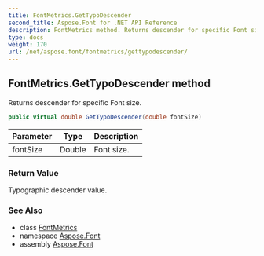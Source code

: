 ```yaml
---
title: FontMetrics.GetTypoDescender
second_title: Aspose.Font for .NET API Reference
description: FontMetrics method. Returns descender for specific Font size
type: docs
weight: 170
url: /net/aspose.font/fontmetrics/gettypodescender/
---
```

## FontMetrics.GetTypoDescender method

Returns descender for specific Font size.

```csharp
public virtual double GetTypoDescender(double fontSize)
```

| Parameter | Type | Description |
| --- | --- | --- |
| fontSize | Double | Font size. |

### Return Value

Typographic descender value.

### See Also

* class [FontMetrics](../)
* namespace [Aspose.Font](../../../aspose.font/)
* assembly [Aspose.Font](../../../)


